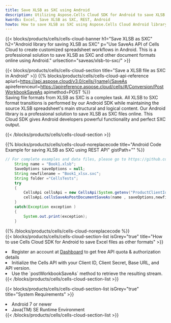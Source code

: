 ```yaml
---
title: Save XLSB as SXC using Android 
description: Utilizing Aspose.Cells Cloud SDK for Android to save XLSB format file as SXC format file. 
kwords: Excel, Save XLSB as SXC, REST, Android
howto: How to save XLSB as SXC using Aspose.Cells Cloud Android library.
---
```



{{< blocks/products/cells/cells-cloud-banner h1="Save XLSB as SXC" h2="Android library for saving XLSB as SXC" p="Use SaveAs API of Cells Cloud to create customized spreadsheet workflows in Android. This is a professional solution to save XLSB as SXC and other document formats online using Android." urlsection="saveas/xlsb-to-sxc/" >}}

{{< blocks/products/cells/cells-cloud-section  title="Save a XLSB file as SXC in Android" >}}
{{% blocks/products/cells/cells-cloud-api-reference  apiurl=https://api.aspose.cloud/v3.0/cells/{name}/SaveAs  apireferenceurl=https://apireference.aspose.cloud/cells/#/Conversion/PostWorkbookSaveAs  apimethod=POST %}}
<br/>
Saving file formats from XLSB as SXC is a complex task. All XLSB to SXC format transitions is performed by our Android SDK while maintaining the source XLSB spreadsheet's main structural and logical content. Our Android library is a professional solution to save XLSB as SXC files online. This Cloud SDK gives Android developers powerful functionality and perfect SXC output.

{{< /blocks/products/cells/cells-cloud-section >}}

{{% blocks/products/cells/cells-cloud-noreplacecode title="Android Code Example for saving XLSB as SXC using REST API" gistPath="" %}}
  
```java
// For complete examples and data files, please go to https://github.com/aspose-cells-cloud/aspose-cells-cloud-android/
    String name = "Book1.xlsb";
    SaveOptions saveOptions = null;
    String newfilename = "Book1_xlsx.sxc";
    String folder ="CellsTests";
    try
    {
        CellsApi cellsApi = new CellsApi(System.getenv("ProductClientId"), System.getenv("ProductClientSecret"));
        cellsApi.cellsSaveAsPostDocumentSaveAs(name , saveOptions,newfilename,false,false,folder,null,null,null,true);                       
    }
    catch(Exception exception )
    {
        System.out.print(exception);
    }
```
  
{{% /blocks/products/cells/cells-cloud-noreplacecode  %}}
<br/>
{{< blocks/products/cells/cells-cloud-section-list isGrey="true"  title="How to use Cells Cloud SDK for Android to save Excel files as other formats" >}}
<li>Register an account at <a href="https://dashboard.aspose.cloud/">Dashboard</a> to get free API quota & authorization details</li>
<li>Initialize the Cells API with your Client ID, Client Secret, Base URL, and API version.</li>
<li>Use the `postWorkbookSaveAs` method to retrieve the resulting stream.</li>
{{< /blocks/products/cells/cells-cloud-section-list >}}

{{< blocks/products/cells/cells-cloud-section-list isGrey="true"  title="System Requirements" >}}
<li>Android 7 or newer</li>
<li>Java(TM) SE Runtime Environment</li>
{{< /blocks/products/cells/cells-cloud-section-list >}}
